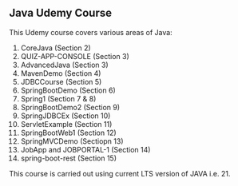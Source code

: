 ## Java Udemy Course

This Udemy course covers various areas of Java:

1. CoreJava (Section 2)
2. QUIZ-APP-CONSOLE (Section 3)
3. AdvancedJava (Section 3)
4. MavenDemo (Section 4)
5. JDBCCourse (Section 5)
6. SpringBootDemo (Section 6)
7. Spring1 (Section 7 & 8)
8. SpringBootDemo2 (Section 9)
9. SpringJDBCEx (Section 10)
10. ServletExample (Section 11)
11. SpringBootWeb1 (Section 12)
12. SpringMVCDemo (Sectiopn 13)
13. JobApp and JOBPORTAL-1 (Section 14)
14. spring-boot-rest (Section 15)

This course is carried out using current LTS version of JAVA i.e. 21. 
